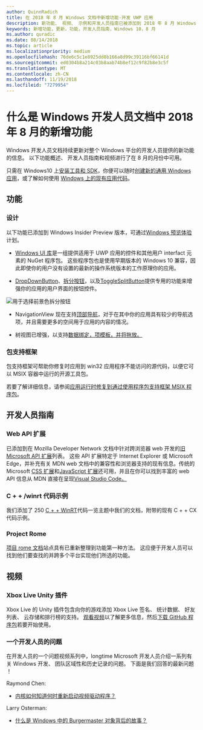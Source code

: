 ```yaml
---
author: QuinnRadich
title: 在 2018 年 8 月 Windows 文档中新增功能-开发 UWP 应用
description: 新功能、 视频、 示例和开发人员指南已被添加到 2018 年 8 月 Windows 10 开发人员文档。
keywords: 新增功能，更新，功能，开发人员指南，Windows 10，8 月
ms.author: quradic
ms.date: 08/14/2018
ms.topic: article
ms.localizationpriority: medium
ms.openlocfilehash: 76de6c5c1e8925dd8b166a8d99c39116bf66141d
ms.sourcegitcommit: ed0304b8a214c03b8aab74b8ef12c9f82b8e3c5f
ms.translationtype: MT
ms.contentlocale: zh-CN
ms.lasthandoff: 11/19/2018
ms.locfileid: "7279954"
---
```

# <a name="whats-new-in-the-windows-developer-docs-in-august-2018"></a>什么是 Windows 开发人员文档中 2018 年 8 月的新增功能

Windows 开发人员文档持续更新对整个 Windows 平台的开发人员提供的新功能的信息。 以下功能概述、 开发人员指南和视频进行了在 8 月的月份中可用。

只需在 Windows10 上[安装工具和 SDK](http://go.microsoft.com/fwlink/?LinkId=821431)，你便可以随时[创建新的通用 Windows 应用](../get-started/create-uwp-apps.md)，或了解如何使用 [Windows 上的现有应用代码](../porting/index.md)。

## <a name="features"></a>功能

### <a name="design"></a>设计

以下功能已添加到 Windows Insider Preview 版本，可通过[Windows 预览体验](https://insider.windows.com/)计划。

* [Windows UI 库](https://aka.ms/winui-docs)是一组提供适用于 UWP 应用的控件和其他用户 interfact 元素的 NuGet 程序包。 这些程序包也是使用早期版本的 Windows 10 兼容，因此即使你的用户没有设置的最新的操作系统版本的工作原理你的应用。

* [DropDownButton](../design/controls-and-patterns/buttons.md#create-a-drop-down-button)、[拆分按钮](../design/controls-and-patterns/buttons.md#create-a-split-button)，以及[ToggleSplitButton](../design/controls-and-patterns/buttons.md#create-a-toggle-split-button)提供专用的功能来增强你的应用的用户界面的按钮控件。

![用于选择前景色拆分按钮](../design/controls-and-patterns/images/split-button-rtb.png)

* NavigationView 现在支持[顶部导航](../design/controls-and-patterns/navigationview.md)，对于在其中你的应用具有较少的导航选项，并且需要更多的空间用于应用的内容的情况。

* 树视图已增强，以支持[数据绑定，项模板，并将拖放。](../design/controls-and-patterns/tree-view.md)

### <a name="package-support-framework"></a>包支持框架

包支持框架可帮助你修复时应用到 win32 应用程序不能访问的源代码，以便它可以 MSIX 容器中运行的开源工具包。

若要了解详细信息，请参阅[应用运行时修复到通过使用程序包支持框架 MSIX 程序包](../porting/package-support-framework.md)。

## <a name="developer-guidance"></a>开发人员指南

### <a name="web-api-extensions"></a>Web API 扩展

已添加到在 Mozilla Developer Network 文档中针对跨浏览器 web 开发的[旧 Microsoft API 扩展](https://developer.mozilla.org/docs/Web/API/Microsoft_API_extensions)列表。 这些 API 扩展特定于 Internet Explorer 或 Microsoft Edge，并补充有关 MDN web 文档中的兼容性和浏览器支持的现有信息。传统的 Microsoft [CSS 扩展](https://developer.mozilla.org/docs/Web/CSS/Microsoft_Extensions)和[JavaScript 扩展](https://developer.mozilla.org/docs/Web/JavaScript/Microsoft_JavaScript_extensions)还可用，并且在你可以找到丰富的 web API 信息从 MDN 直接在呈现[Visual Studio Code。](https://code.visualstudio.com/updates/v1_25#_new-css-pseudo-selectors-and-pseudo-elements-from-mdn)

### <a name="cwinrt-code-examples"></a>C + + /winrt 代码示例

我们添加了 250 [C + + WinRT](../cpp-and-winrt-apis/index.md)代码一览主题中我们的文档，附带的现有 C + + CX 代码示例。

### <a name="project-rome"></a>Project Rome

[项目 rome 文档](https://docs.microsoft.com/windows/project-rome/)站点具有已重新整理到功能第一种方法。 这应便于开发人员可以找到他们要查找的并跨多个平台实现他们所选的功能。

## <a name="videos"></a>视频

### <a name="xbox-live-unity-plugin"></a>Xbox Live Unity 插件

Xbox Live 的 Unity 插件包含向你的游戏添加 Xbox Live 签名、 统计数据、 好友列表、 云存储和排行榜的支持。 [观看视频](https://youtu.be/fVQZ-YgwNpY)以了解更多信息，然后[下载 GitHub 程序包](https://aka.ms/UnityPlugin)若要开始使用。

### <a name="one-dev-question"></a>一个开发人员的问题

在开发人员的一个问题视频系列中，longtime Microsoft 开发人员介绍一系列有关 Windows 开发、 团队区域性和历史记录的问题。 下面是我们回答的最新问题 ！

Raymond Chen:

* [内核如何知道何时重新启动视频驱动程序？](https://youtu.be/3SNAdyO1l5c)

Larry Osterman:

* [什么是 Windows 中的 Burgermaster 对象背后的故事？](https://youtu.be/0TDSbyAIvX0)